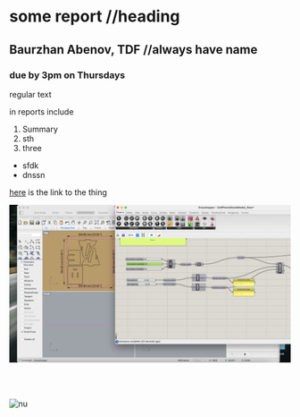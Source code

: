 # some report //heading

## Baurzhan Abenov, TDF //always have name

### due by 3pm on Thursdays

regular text

in reports include 
1. Summary
2. sth
3. three

- sfdk
- dnssn

[here](https://www.google.com/url?sa=i&url=https%3A%2F%2Fnu.edu.kz%2Fnews&psig=AOvVaw3O5FejhL-sHQosUqVwgi0J&ust=1693356756267000&source=images&cd=vfe&opi=89978449&ved=0CBEQjhxqFwoTCMjOptLTgIEDFQAAAAAdAAAAABAI) is the link to the thing

![bb](week-1/1.png)

</br>
</br>

![nu](https://static.toiimg.com/photo/msid-53891743,width-96,height-65.cms)


